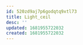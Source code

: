 ```yaml
---
id: 520zd9aj7p6godqtq9xtl73
title: Light_ceil
desc: ''
updated: 1681955722032
created: 1681955722032
---
```

